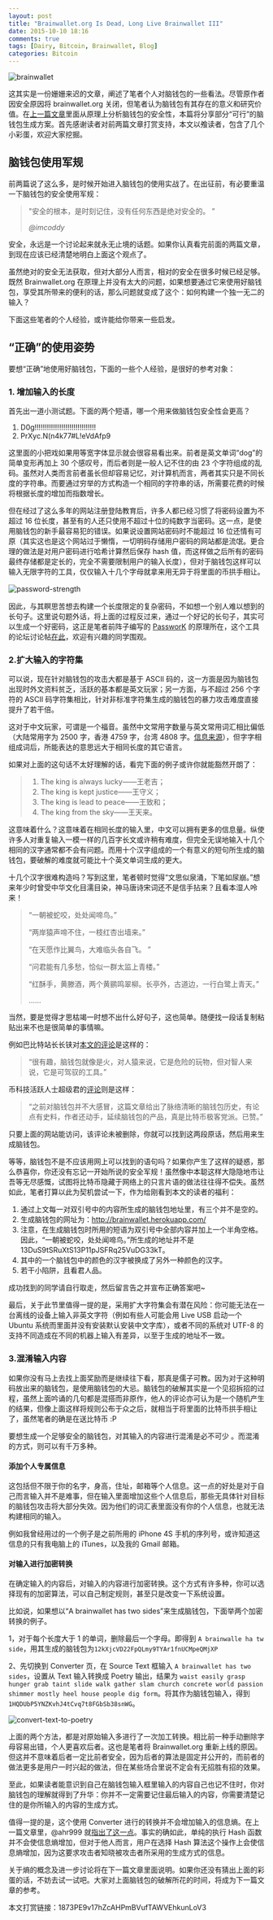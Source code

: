 ```yaml
---
layout: post
title: "Brainwallet.org Is Dead, Long Live Brainwallet III"
date: 2015-10-10 18:16
comments: true
tags: [Dairy, Bitcoin, Brainwallet, Blog]
categories: Bitcoin
---
```


![brainwallet](http://i1375.photobucket.com/albums/ag455/imcoddy/Blog/brain-wallets_zpsfabntddg.png)

这其实是一份姗姗来迟的文章，阐述了笔者个人对脑钱包的一些看法。尽管原作者因安全原因将 brainwallet.org 关闭，但笔者认为脑钱包有其存在的意义和研究价值。在[上一篇文章](http://www.8btc.com/long-live-brainwallet-ii)里面从原理上分析脑钱包的安全性，本篇将分享部分“可行”的脑钱包生成方案。首先感谢读者对前两篇文章打赏支持，本文以飧读者，包含了几个小彩蛋，欢迎大家挖掘。　

<!--more-->

## 脑钱包使用军规

前两篇说了这么多，是时候开始进入脑钱包的使用实战了。在出征前，有必要重温一下脑钱包的安全使用军规：　　　

> "安全的根本，是时刻记住，没有任何东西是绝对安全的。 ”
> 
> <cite>@imcoddy</cite>

安全，永远是一个讨论起来就永无止境的话题。如果你认真看完前面的两篇文章，到现在应该已经清楚地明白上面这个观点了。

虽然绝对的安全无法获取，但对大部分人而言，相对的安全在很多时候已经足够。既然 Brainwallet.org 在原理上并没有太大的问题，如果想要通过它来使用好脑钱包，享受其所带来的便利的话，那么问题就变成了这个：如何构建一个独一无二的输入？

下面这些笔者的个人经验，或许能给你带来一些启发。

## “正确”的使用姿势

要想“正确”地使用好脑钱包，下面的一些个人经验，是很好的参考对象：

### 1. 增加输入的长度

首先出一道小测试题。下面的两个短语，哪一个用来做脑钱包安全性会更高？

1. D0g!!!!!!!!!!!!!!!!!!!!!!!!!!!!!!
2. PrXyc.N(n4k77#L!eVdAfp9

这里面的小把戏如果用等宽字体显示就会很容易看出来。前者是英文单词“dog”的简单变形再加上 30 个感叹号，而后者则是一般人记不住的由 23 个字符组成的乱码。虽然对人类而言前者虽长但却容易记忆，对计算机而言，两者其实只是不同长度的字符串。而要通过穷举的方式构造一个相同的字符串的话，所需要花费的时候将根据长度的增加而指数增长。　

但在经过了这么多年的网站注册登陆教育后，许多人都已经习惯了将密码设置为不超过 16 位长度，甚至有的人还只使用不超过十位的纯数字当密码。这一点，是使用脑钱包的新手最容易犯的错误。如果说设置网站密码时不能超过 16 位还情有可原（其实这也是这个网站过于懒惰，一切明码存储用户密码的网站都是流氓。更合理的做法是对用户密码进行哈希计算然后保存 hash 值，而这样做之后所有的密码最终存储都是定长的，完全不需要限制用户的输入长度），但对于脑钱包这样可以输入无限字符的工具，仅仅输入十几个字母就拿来用无异于将里面的币拱手相让。　

![password-strength](http://i1375.photobucket.com/albums/ag455/imcoddy/Blog/password-strength_zpsm0hzv0e3.png)　

因此，与其瞑思苦想去构建一个长度限定的复杂密码，不如想一个别人难以想到的长句子。这里说句题外话，将上面的过程反过来，通过一个好记的长句子，其实可以生成一个好密码，这正是笔者前阵子编写的 [PassworK](http://passwork.herokuapp.com/) 的原理所在，这个工具的论坛讨论帖[在此](http://8btc.com/thread-21037-1-1.html)，欢迎有兴趣的同学围观。

### 2.扩大输入的字符集

可以说，现在针对脑钱包的攻击大都是基于 ASCII 码的，这一方面是因为脑钱包出现时外文资料贫乏，活跃的基本都是英文玩家；另一方面，与不超过 256 个字符的 ASCII 码字符集相比，针对非标准字符集生成的脑钱包的暴力攻击难度直接提升了若干倍。

这对于中文玩家，可谓是一个福音。虽然中文常用字数量与英文常用词汇相比偏低（大陆常用字为 2500 字，香港 4759 字，台湾 4808 字。[信息来源](https://zh.wikipedia.org/wiki/%E5%B8%B8%E7%94%A8%E5%AD%97)），但字字相组成词后，所能表达的意思远大于相同长度的其它语言。

如果对上面的这句话不太好理解的话，看完下面的例子或许你就能豁然开朗了：

> 1. The king is always lucky——王老吉；
> 2. The king is kept justice——王守义；
> 3. The king is lead to peace——王致和；
> 4. The king from the sky——王天来。

这意味着什么？这意味着在相同长度的输入里，中文可以拥有更多的信息量。纵使许多人对重复输入一模一样的几百字长文或许稍有难度，但完全无误地输入十几个相同的汉字通常都不会有问题。而用十个汉字组成的一个有意义的短句所生成的脑钱包，要破解的难度就可能比十个英文单词生成的更大。

十几个汉字很难构造吗？写到这里，笔者顿时觉得“文思似泉涌，下笔如尿崩。”想来年少时曾受中华文化目濡目染，神马唐诗宋词还不是信手拈来？且看本湿人呤来！

> “一朝被蛇咬，处处闻啼鸟。”
> 
> “两岸猿声啼不住，一枝红杏出墙来。”
> 
> “在天愿作比翼鸟，大难临头各自飞。 ”
> 
> “问君能有几多愁，恰似一群太监上青楼。”
> 
> “红酥手，黄滕酒，两个黄鹂鸣翠柳。长亭外，古道边，一行白鹭上青天。”
> 
> …...

当然，要是觉得才思枯竭一时想不出什么好句子，这也简单。随便找一段话复制粘贴出来不也是很简单的事情嘛。

例如巴比特站长长铗对[本文的评论](http://www.8btc.com/long-live-brainwallet)是这样的：

> “很有趣，脑钱包就像是火，对人猿来说，它是危险的玩物，但对智人来说，它是可驾驭的工具。”

币科技活跃人士超级君的[评论](https://www.bikeji.com/t/2281#reply11)则是这样：

> “之前对脑钱包并不大感冒，这篇文章给出了脉络清晰的脑钱包历史，有论点有史料，作者还动手，延续脑钱包的产品，真是比特币极客党派。已赞。”

只要上面的网站能访问，该评论未被删除，你就可以找到这两段原话，然后用来生成脑钱包。

等等，脑钱包不是不应该用网上可以找到的语句吗？如果你产生了这样的疑惑，那么恭喜你，你还没有忘记一开始所说的安全军规！虽然像中本聪这样大隐隐地市让吾等无尽感慨，试图将比特币隐藏于网络上的只言片语的做法往往得不偿失。虽然如此，笔者打算以此为契机尝试一下，作为给刚看到本文的读者的福利：

1. 通过上文每一对双引号中的内容所生成的脑钱包地址里，有三个并不是空的。
2. 生成脑钱包的网址为：http://brainwallet.herokuapp.com/
3. 注意，在生成脑钱包时所用的短语为双引号中全部内容并加上一个半角空格。因此，“一朝被蛇咬，处处闻啼鸟。”所生成的地址并不是 13DuS9tSRuXtS13P11pJSFRq25VuDG33kT。
4. 其中的一个脑钱包中的颜色的汉字被换成了另外一种颜色的汉字。
5. 若干小陷阱，且看君人品。

成功找到的同学请自行取走，然后留言告之并宣布正确答案吧~

最后，关于此节里值得一提的是，采用扩大字符集会有潜在风险：你可能无法在一台离线的设备上输入非英文字符（例如有些人可能会用 Live USB 启动一个 Ubuntu 系统而里面并没有安装默认安装中文字库），或者不同的系统对 UTF-8 的支持不同造成在不同的机器上输入有差异，以至于生成的地址不一致。　　　　　　　　

### 3.混淆输入内容

如果你没有马上去找上面奖励而是继续往下看，那真是儒子可教。因为对于这种明码放出来的脑钱包，是使用脑钱包的大忌。脑钱包的破解其实是一个见招拆招的过程，虽然上面吟诵的几句都是混搭而非原作，他人的评论亦可认为是一个随机产生的结果，但像上面这样将规则公布于众之后，就相当于将里面的比特币拱手相让了，虽然笔者的确是在送比特币 :P

要想生成一个足够安全的脑钱包，对其输入的内容进行混淆是必不可少 。而混淆的方式，则可以有千万多种。

#### 添加个人专属信息

这包括但不限于你的名字，身高，住址，邮箱等个人信息。这一点的好处是对于自己而言输入并不是难事，但在输入里面增加这些个人信息后，那些无具体针对目标的脑钱包攻击将大部分失效。因为他们的词汇表里面没有你的个人信息，也就无法构建相同的输入。

例如我曾经用过的一个例子是之前所用的 iPhone 4S 手机的序列号，或许知道这信息的只有我电脑上的 iTunes，以及我的 Gmail 邮箱。

#### 对输入进行加密转换　　　

在确定输入的内容后，对输入的内容进行加密转换。这个方式有许多种，你可以选择现有的加密算法，可以自己制定规则，甚至只是改变一下系统设置。

比如说，如果想以“A brainwallet has two sides”来生成脑钱包，下面举两个加密转换的例子。

1，对于每个长度大于 1 的单词，删除最后一个字母。即得到 ```A brainwalle ha tw side```，用其生成的脑钱包为```12kXjcVD22FpQLmy9TYAr1fnUCMpeQMjXP```

2、先切换到 Converter 页，在 Source Text 框输入 ```A brainwallet has two sides```，设置从 Text 输入转换成 Poetry 输出，结果为 ```waist easily grasp hunger grab taint slide walk gather slam church concrete world passion shimmer mostly heel house people dig form```。将其作为脑钱包输入，得到```1HQDUbP5YNZKvhJ4tCvq7t8FGbSb38snWG```。

![convert-text-to-poetry](http://i1375.photobucket.com/albums/ag455/imcoddy/convert-from-text-to-poetry_zpsdikokjoy.png)

上面的两个方法，都是对原始输入多进行了一次加工转换。相比前一种手动删除字母容易出错，个人更喜欢后者。这也是笔者将 Brainwallet.org 重新上线的原因。但这并不意味着后者一定比前者安全，因为后者的算法是固定并公开的，而前者的做法更多是用户一时兴起的做法，但在某些场合里说不定会有无招胜有招的效果。

至此，如果读者能意识到自己在脑钱包输入框里输入的内容自己也记不住时，你对脑钱包的理解就得到了升华：你并不一定需要记住最后输入的内容，你需要清楚记住的是你所输入的内容的生成方式。

值得一提的是，这个使用 Converter 进行的转换并不会增加输入的信息熵。在上一篇文章里，@ahr999 就[指出了这一点](https://www.bikeji.com/t/2288#reply10)。事实的确如此，单纯的执行 Hash 函数并不会使信息熵增加，但对于他人而言，用户在选择 Hash 算法这个操作上会使信息熵增加，因为这要求攻击者知晓被攻击者所采用的生成方式的信息。

关于熵的概念及进一步讨论将在下一篇文章里面说明。如果你还没有猜出上面的彩蛋的话，不妨去试一试吧。大家对上面脑钱包的破解所花的时间，将成为下一篇文章的参考。

本文打赏链接：1873PE9v17hZcAHPmBVufTAWVEhkunLoV3